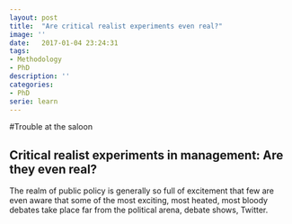 ```yaml
---
layout: post
title:  "Are critical realist experiments even real?"
image: ''
date:   2017-01-04 23:24:31
tags:
- Methodology
- PhD
description: ''
categories:
- PhD
serie: learn
---
```


#Trouble at the saloon

## Critical realist experiments in management: Are they even real?

The realm of public policy is generally so full of excitement that few are even aware that some of the most exciting, most heated, most bloody debates take place far from the political arena, debate shows, Twitter.